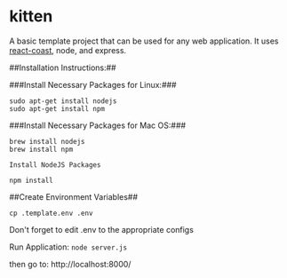 # kitten
A basic template project that can be used for any web application. It uses [react-coast](https://github.com/stockwatcher/react-coast), node, and express.

##Installation Instructions:##

###Install Necessary Packages for Linux:###
```
sudo apt-get install nodejs
sudo apt-get install npm
```
###Install Necessary Packages for Mac OS:###
```
brew install nodejs
brew install npm

Install NodeJS Packages

npm install
```

##Create Environment Variables##

`cp .template.env .env`

Don't forget to edit .env to the appropriate configs

Run Application:
`node server.js`

then go to:
http://localhost:8000/
